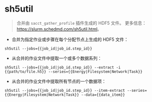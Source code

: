 # sh5util

> 合并由 `sacct_gather_profile` 插件生成的 HDF5 文件。
> 更多信息：<https://slurm.schedmd.com/sh5util.html>。

- 合并为指定作业或步骤在每个分配节点上生成的 HDF5 文件：

`sh5util --jobs={{job_id|job_id.step_id}}`

- 从合并的作业文件中提取一个或多个数据系列：

`sh5util --jobs={{job_id|job_id.step_id}} --extract -i {{path/to/file.h5}} --series={{Energy|Filesystem|Network|Task}}`

- 从合并的作业文件中提取所有节点的一个数据项：

`sh5util --jobs={{job_id|job_id.step_id}} --item-extract --series={{Energy|Filesystem|Network|Task}} --data={{data_item}}`